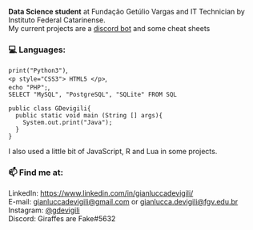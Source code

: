 **Data Science student** at Fundação Getúlio Vargas and IT Technician by Instituto Federal Catarinense. <br>
My current projects are a <a href="https://github.com/GDevigili/rotom-bot-discord">discord bot</a> and some cheat sheets

### 💻 Languages:
```print("Python3")```, <br>
```<p style="CSS3"> HTML5 </p>```, <br>
```echo "PHP";```, <br>
```SELECT "MySQL", "PostgreSQL", "SQLite" FROM SQL```
```
public class GDevigili{
  public static void main (String [] args){
    System.out.print("Java");
  }
}
```
I also used a little bit of JavaScript, R and Lua in some projects.

### 📫 Find me at:
LinkedIn: https://www.linkedin.com/in/gianluccadevigili/ <br>
E-mail: gianluccadevigili@gmail.com or gianlucca.devigili@fgv.edu.br <br>
Instagram: <a href="https://www.instagram.com/gdevigili/">@gdevigili</a> <br>
Discord: Giraffes are Fake#5632
